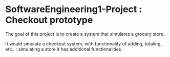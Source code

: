 # SoftwareEngineering1-Project : Checkout prototype

The goal of this project is  to create a system that  simulates a grocery store.

It would simulate a checkout system, with  functionality of adding, totaling, etc.. :  simulating a store 
it has additional functionalities.
